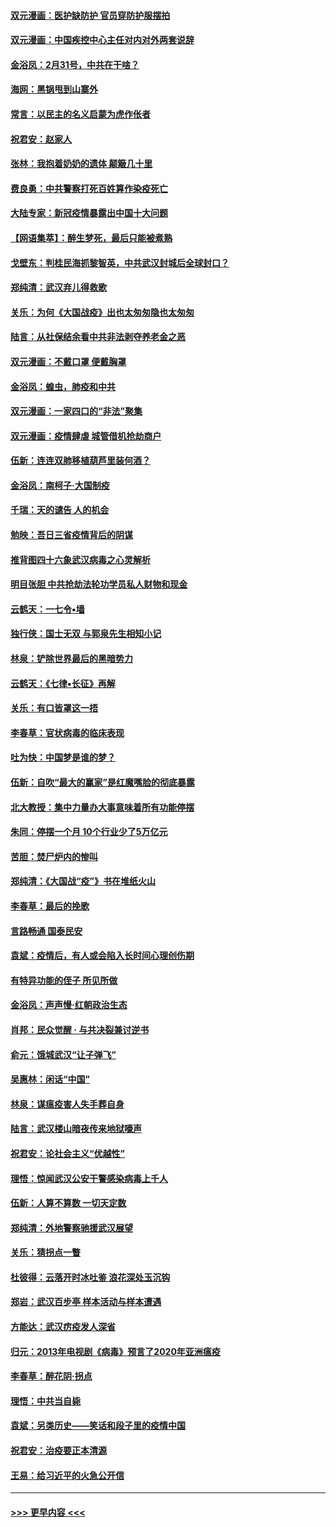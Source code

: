 #### [双元漫画：医护缺防护 官员穿防护服摆拍](../pages/nsc993/n11923899.md?t=03082302) 
#### [双元漫画：中国疾控中心主任对内对外两套说辞](../pages/nsc993/n11921994.md?t=03082302) 
#### [金浴凤：2月31号，中共在干啥？](../pages/nsc993/n11922706.md?t=03082302) 
#### [海网：黑锅甩到山寨外](../pages/nsc993/n11922688.md?t=03082302) 
#### [常言：以民主的名义启蒙为虎作伥者](../pages/nsc993/n11922217.md?t=03082302) 
#### [祝君安：赵家人](../pages/nsc993/n11922209.md?t=03082302) 
#### [张林：我抱着奶奶的遗体 颠簸几十里](../pages/nsc993/n11920945.md?t=03082302) 
#### [费良勇：中共警察打死百姓算作染疫死亡](../pages/nsc993/n11919264.md?t=03082302) 
#### [大陆专家：新冠疫情暴露出中国十大问题](../pages/nsc993/n11919187.md?t=03082302) 
#### [【网语集萃】：醉生梦死，最后只能被煮熟](../pages/nsc993/n11918994.md?t=03082302) 
#### [戈壁东：判桂民海抓黎智英，中共武汉封城后全球封口？](../pages/nsc993/n11917982.md?t=03082302) 
#### [郑纯清：武汉弃儿得救歌](../pages/nsc993/n11917881.md?t=03082302) 
#### [关乐：为何《大国战疫》出也太匆匆隐也太匆匆](../pages/nsc993/n11917792.md?t=03082302) 
#### [陆言：从社保结余看中共非法剥夺养老金之恶](../pages/nsc993/n11917084.md?t=03082302) 
#### [双元漫画：不戴口罩 便戴胸罩](../pages/nsc993/n11916447.md?t=03082302) 
#### [金浴凤：蝗虫，肺疫和中共](../pages/nsc993/n11916904.md?t=03082302) 
#### [双元漫画：一家四口的“非法”聚集](../pages/nsc993/n11916378.md?t=03082302) 
#### [双元漫画：疫情肆虐 城管借机抢劫商户](../pages/nsc993/n11916310.md?t=03082302) 
#### [伍新：连连双肺移植葫芦里装何酒？](../pages/nsc993/n11913667.md?t=03082302) 
#### [金浴凤：南柯子·大国制疫](../pages/nsc993/n11913657.md?t=03082302) 
#### [千瑞：天的谴告  人的机会](../pages/nsc993/n11913309.md?t=03082302) 
#### [勉映：吾日三省疫情背后的阴谋](../pages/nsc993/n11913079.md?t=03082302) 
#### [推背图四十六象武汉病毒之心灵解析](../pages/nsc993/n11911761.md?t=03082302) 
#### [明目张胆 中共抢劫法轮功学员私人财物和现金](../pages/nsc993/n11910262.md?t=03082302) 
#### [云鹤天：一七令▪墙](../pages/nsc993/n11910627.md?t=03082302) 
#### [独行侠：国士无双 与郭泉先生相知小记](../pages/nsc993/n11910613.md?t=03082302) 
#### [林泉：铲除世界最后的黑暗势力](../pages/nsc993/n11909320.md?t=03082302) 
#### [云鹤天：《七律▪长征》再解](../pages/nsc993/n11909327.md?t=03082302) 
#### [关乐：有口皆罩这一捂](../pages/nsc993/n11908393.md?t=03082302) 
#### [李春草：官状病毒的临床表现](../pages/nsc993/n11908339.md?t=03082302) 
#### [吐为快：中国梦是谁的梦？](../pages/nsc993/n11906564.md?t=03082302) 
#### [伍新：自吹“最大的赢家”是红魔嘴脸的彻底暴露](../pages/nsc993/n11906407.md?t=03082302) 
#### [北大教授：集中力量办大事意味着所有功能停摆](../pages/nsc993/n11904800.md?t=03082302) 
#### [朱同：停摆一个月 10个行业少了5万亿元](../pages/nsc993/n11904498.md?t=03082302) 
#### [苦胆：焚尸炉内的惨叫](../pages/nsc993/n11904479.md?t=03082302) 
#### [郑纯清：《大国战“疫”》书在堆纸火山](../pages/nsc993/n11904450.md?t=03082302) 
#### [李春草：最后的挽歌](../pages/nsc993/n11904441.md?t=03082302) 
#### [言路畅通 国泰民安](../pages/nsc993/n11904222.md?t=03082302) 
#### [袁斌：疫情后，有人或会陷入长时间心理创伤期](../pages/nsc993/n11901514.md?t=03082302) 
#### [有特异功能的侄子 所见所做](../pages/nsc993/n11901154.md?t=03082302) 
#### [金浴凤：声声慢‧红朝政治生态](../pages/nsc993/n11899553.md?t=03082302) 
#### [肖邦：民众觉醒 · 与共决裂兼讨逆书](../pages/nsc993/n11898435.md?t=03082302) 
#### [俞元：饿城武汉“让子弹飞”](../pages/nsc993/n11898344.md?t=03082302) 
#### [吴惠林：闲话“中国”](../pages/nsc993/n11898182.md?t=03082302) 
#### [林泉：谋瘟疫害人失手葬自身](../pages/nsc993/n11897892.md?t=03082302) 
#### [陆言：武汉楼山暗夜传来地狱嚎声](../pages/nsc993/n11897033.md?t=03082302) 
#### [祝君安：论社会主义“优越性”](../pages/nsc993/n11897005.md?t=03082302) 
#### [理悟：惊闻武汉公安干警感染病毒上千人](../pages/nsc993/n11896947.md?t=03082302) 
#### [伍新：人算不算数 一切天定数](../pages/nsc993/n11893372.md?t=03082302) 
#### [郑纯清：外地警察驰援武汉展望](../pages/nsc993/n11893115.md?t=03082302) 
#### [关乐：猜拐点一瞥](../pages/nsc993/n11893020.md?t=03082302) 
#### [杜彼得：云落开时冰吐鉴 浪花深处玉沉钩](../pages/nsc993/n11892107.md?t=03082302) 
#### [郑岩：武汉百步亭 样本活动与样本遭遇](../pages/nsc993/n11892310.md?t=03082302) 
#### [方能达：武汉疠疫发人深省](../pages/nsc993/n11891376.md?t=03082302) 
#### [归元：2013年电视剧《病毒》预言了2020年亚洲瘟疫](../pages/nsc993/n11891126.md?t=03082302) 
#### [李春草：醉花阴·拐点](../pages/nsc993/n11890567.md?t=03082302) 
#### [理悟：中共当自毙](../pages/nsc993/n11890559.md?t=03082302) 
#### [袁斌：另类历史——笑话和段子里的疫情中国](../pages/nsc993/n11889243.md?t=03082302) 
#### [祝君安：治疫要正本清源](../pages/nsc993/n11889085.md?t=03082302) 
#### [王易：给习近平的火急公开信](../pages/nsc993/n11888225.md?t=03082302) 

----
#### [ >>> 更早内容 <<< ](../indexes/nsc993-earlier.md)

